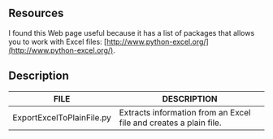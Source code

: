 ##  Resources

I found this Web page useful because it has a list of packages that allows you to work with Excel files: [http://www.python-excel.org/](http://www.python-excel.org/).

##  Description

| FILE                      | DESCRIPTION
| ------------------------- | -----------------------------------------------------------------
| ExportExcelToPlainFile.py | Extracts information from an Excel file and creates a plain file.
